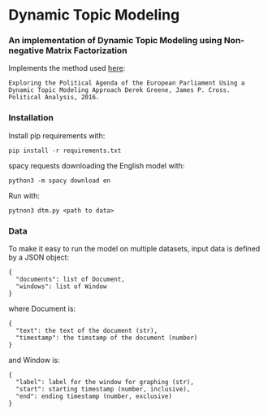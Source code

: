 # Dynamic Topic Modeling
### An implementation of Dynamic Topic Modeling using Non-negative Matrix Factorization

Implements the method used [here](http://arxiv.org/abs/1607.03055):
```
Exploring the Political Agenda of the European Parliament Using a
Dynamic Topic Modeling Approach Derek Greene, James P. Cross. 
Political Analysis, 2016.
```

### Installation

Install pip requirements with:
```
pip install -r requirements.txt
```

spacy requests downloading the English model with:
```
python3 -m spacy download en
```

Run with:
```
pytnon3 dtm.py <path to data>
```


### Data

To make it easy to run the model on multiple datasets, input data is defined by a JSON object:
```
{
  "documents": list of Document,
  "windows": list of Window
}
```

where Document is:
```
{
  "text": the text of the document (str),
  "timestamp": the timstamp of the document (number)
}
```

and Window is:
```
{
  "label": label for the window for graphing (str),
  "start": starting timestamp (number, inclusive),
  "end": ending timestamp (number, exclusive)
}
```
